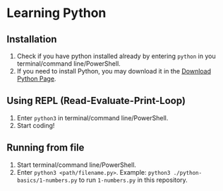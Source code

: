 # Learning Python

## Installation
1. Check if you have python installed already by entering `python` in you terminal/command line/PowerShell.
2. If you need to install Python, you may download it in the [Download Python Page](https://www.python.org/downloads/).

## Using REPL (Read-Evaluate-Print-Loop)

1. Enter `python3` in terminal/command line/PowerShell.
2. Start coding!

## Running from file

1. Start terminal/command line/PowerShell.
2. Enter `python3 <path/filename.py>`. Example: `python3 ./python-basics/1-numbers.py` to run `1-numbers.py` in this repository.